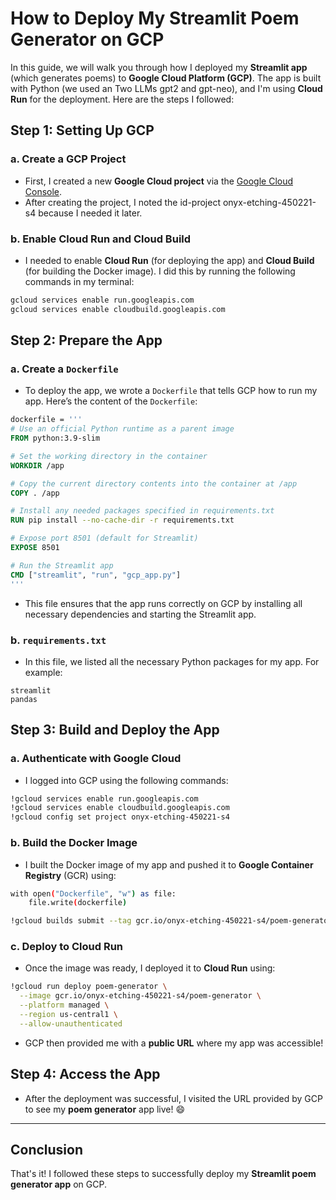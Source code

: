 
# How to Deploy My Streamlit Poem Generator on GCP

In this guide, we will walk you through how I deployed my **Streamlit app** (which generates poems) to **Google Cloud Platform (GCP)**. The app is built with Python (we used an Two LLMs gpt2 and gpt-neo), and I'm using **Cloud Run** for the deployment. Here are the steps I followed:

## Step 1: Setting Up GCP

### a. Create a GCP Project

- First, I created a new **Google Cloud project** via the [Google Cloud Console](https://console.cloud.google.com/).
- After creating the project, I noted the id-project onyx-etching-450221-s4 because I needed it later.

### b. Enable Cloud Run and Cloud Build

- I needed to enable **Cloud Run** (for deploying the app) and **Cloud Build** (for building the Docker image). I did this by running the following commands in my terminal:

```bash
gcloud services enable run.googleapis.com
gcloud services enable cloudbuild.googleapis.com
```

## Step 2: Prepare the App

### a. Create a `Dockerfile`

- To deploy the app, we wrote a `Dockerfile` that tells GCP how to run my app. Here’s the content of the `Dockerfile`:

```dockerfile
dockerfile = '''
# Use an official Python runtime as a parent image
FROM python:3.9-slim

# Set the working directory in the container
WORKDIR /app

# Copy the current directory contents into the container at /app
COPY . /app

# Install any needed packages specified in requirements.txt
RUN pip install --no-cache-dir -r requirements.txt

# Expose port 8501 (default for Streamlit)
EXPOSE 8501

# Run the Streamlit app
CMD ["streamlit", "run", "gcp_app.py"]
'''
```

- This file ensures that the app runs correctly on GCP by installing all necessary dependencies and starting the Streamlit app.

### b. `requirements.txt`

- In this file, we listed all the necessary Python packages for my app. For example:

```
streamlit
pandas
```

## Step 3: Build and Deploy the App

### a. Authenticate with Google Cloud

- I logged into GCP using the following commands:

```bash
!gcloud services enable run.googleapis.com
!gcloud services enable cloudbuild.googleapis.com
!gcloud config set project onyx-etching-450221-s4
```

### b. Build the Docker Image

- I built the Docker image of my app and pushed it to **Google Container Registry** (GCR) using:

```bash
with open("Dockerfile", "w") as file:
    file.write(dockerfile)

!gcloud builds submit --tag gcr.io/onyx-etching-450221-s4/poem-generator .
```

### c. Deploy to Cloud Run

- Once the image was ready, I deployed it to **Cloud Run** using:

```bash
!gcloud run deploy poem-generator \
  --image gcr.io/onyx-etching-450221-s4/poem-generator \
  --platform managed \
  --region us-central1 \
  --allow-unauthenticated
```

- GCP then provided me with a **public URL** where my app was accessible!

## Step 4: Access the App

- After the deployment was successful, I visited the URL provided by GCP to see my **poem generator** app live! 😄

---

## Conclusion

That's it! I followed these steps to successfully deploy my **Streamlit poem generator app** on GCP.

